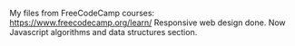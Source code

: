 My files from FreeCodeCamp courses: https://www.freecodecamp.org/learn/
Responsive web design done. Now Javascript algorithms and data structures section.
